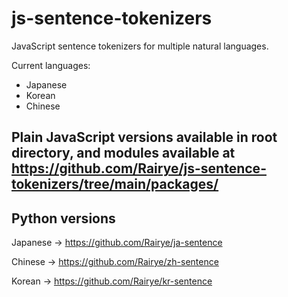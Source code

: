# js-sentence-tokenizers
JavaScript sentence tokenizers for multiple natural languages.

Current languages:

- Japanese
- Korean
- Chinese

## Plain JavaScript versions available in root directory, and modules available at https://github.com/Rairye/js-sentence-tokenizers/tree/main/packages/

## Python versions

Japanese -> https://github.com/Rairye/ja-sentence

Chinese -> https://github.com/Rairye/zh-sentence

Korean -> https://github.com/Rairye/kr-sentence
